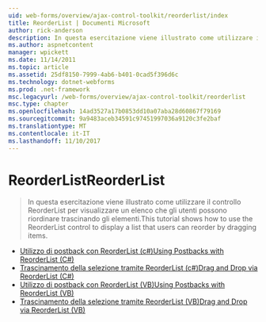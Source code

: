 ```yaml
---
uid: web-forms/overview/ajax-control-toolkit/reorderlist/index
title: ReorderList | Documenti Microsoft
author: rick-anderson
description: In questa esercitazione viene illustrato come utilizzare il controllo ReorderList per visualizzare un elenco che gli utenti possono riordinare trascinando gli elementi.
ms.author: aspnetcontent
manager: wpickett
ms.date: 11/14/2011
ms.topic: article
ms.assetid: 25df8150-7999-4ab6-b401-0cad5f396d6c
ms.technology: dotnet-webforms
ms.prod: .net-framework
msc.legacyurl: /web-forms/overview/ajax-control-toolkit/reorderlist
msc.type: chapter
ms.openlocfilehash: 14ad3527a17b0853dd10a07aba28d60867f79169
ms.sourcegitcommit: 9a9483aceb34591c97451997036a9120c3fe2baf
ms.translationtype: MT
ms.contentlocale: it-IT
ms.lasthandoff: 11/10/2017
---
```

<a name="reorderlist"></a><span data-ttu-id="e142a-103">ReorderList</span><span class="sxs-lookup"><span data-stu-id="e142a-103">ReorderList</span></span>
====================
> <span data-ttu-id="e142a-104">In questa esercitazione viene illustrato come utilizzare il controllo ReorderList per visualizzare un elenco che gli utenti possono riordinare trascinando gli elementi.</span><span class="sxs-lookup"><span data-stu-id="e142a-104">This tutorial shows how to use the ReorderList control to display a list that users can reorder by dragging items.</span></span>


- [<span data-ttu-id="e142a-105">Utilizzo di postback con ReorderList (c#)</span><span class="sxs-lookup"><span data-stu-id="e142a-105">Using Postbacks with ReorderList (C#)</span></span>](using-postbacks-with-reorderlist-cs.md)
- [<span data-ttu-id="e142a-106">Trascinamento della selezione tramite ReorderList (c#)</span><span class="sxs-lookup"><span data-stu-id="e142a-106">Drag and Drop via ReorderList (C#)</span></span>](drag-and-drop-via-reorderlist-cs.md)
- [<span data-ttu-id="e142a-107">Utilizzo di postback con ReorderList (VB)</span><span class="sxs-lookup"><span data-stu-id="e142a-107">Using Postbacks with ReorderList (VB)</span></span>](using-postbacks-with-reorderlist-vb.md)
- [<span data-ttu-id="e142a-108">Trascinamento della selezione tramite ReorderList (VB)</span><span class="sxs-lookup"><span data-stu-id="e142a-108">Drag and Drop via ReorderList (VB)</span></span>](drag-and-drop-via-reorderlist-vb.md)
